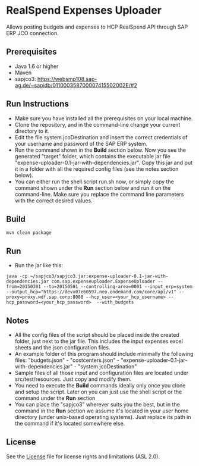 RealSpend Expenses Uploader
===========================
Allows posting budgets and expenses to HCP RealSpend API through SAP ERP JCO connection.

Prerequisites
-------------
- Java 1.6 or higher
- Maven
- sapjco3: https://websmp108.sap-ag.de/~sapidb/011000358700007415502002E/#2

Run Instructions
----------------
- Make sure you have installed all the prerequisites on your local machine.
- Clone the repository, and in the command-line change your current directory to it.
- Edit the file system.jcoDestination and insert the correct credentials of your username and password of the SAP ERP system.
- Run the command shown in the **Build** section below. Now you see the generated "target" folder, which contains the executable jar file "expense-uploader-0.1-jar-with-dependencies.jar". Copy this jar and put it in a folder with all the required config files (see the notes section below). 
- You can either run the shell script run.sh now, or simply copy the command shown under the **Run** section below and run it on the command-line. Make sure you replace the command line parameters with the correct desired values.

Build
-----
```
mvn clean package
```

Run
---
- Run the jar like this:
```
java -cp ~/sapjco3/sapjco3.jar:expense-uploader-0.1-jar-with-dependencies.jar com.sap.expenseuploader.ExpenseUploader --from=20150301 --to=20150501 --controlling-area=0001 --input_erp=system --output_hcp="https://devx07e60597.neo.ondemand.com/core/api/v1" --proxy=proxy.wdf.sap.corp:8080 --hcp_user=<your_hcp_username> --hcp_password=<your_hcp_password>  --with_budgets
```

Notes
-----
- All the config files of the script should be placed inside the created folder, just next to the jar file. This includes the input expenses excel sheets and the json configuration files. 
- An example folder of this program should include minimally the following files: "budgets.json" - "costcenters.json" - "expense-uploader-0.1-jar-with-dependencies.jar" - "system.jcoDestination" 
- Sample files of all those input and configuration files are located under src/test/resources. Just copy and modify them.
- You need to execute the **Build** commands ideally only once you clone and setup the script. Later on you can just use the shell script or the command under the **Run** section
- You can place the "sapjco3" wherever suits you the best, but in the command in the **Run** section we assume it's located in your user home directory (under unix-based operating systems). Just replace its path in the command if it's located somewhere else.

License
-------
See the [License](https://github.com/AihamTalebSAP/RealspendExpensesUploader/blob/master/License.md) file for license rights and limitations (ASL 2.0).
